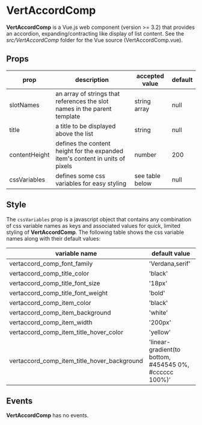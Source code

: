 # VertAccordComp

**VertAccordComp** is a Vue.js web component (version >= 3.2) that provides an accordion, expanding/contracting like display of list content.   See the *src/VertAccordComp* folder for the Vue source (VertAccordComp.vue).

## Props

| prop          | description                                                  | accepted value  | default |
| ------------- | ------------------------------------------------------------ | --------------- | ------- |
| slotNames     | an array of strings that references the slot names in the parent template | string array    | null    |
| title         | a title to be displayed above the list                       | string          | null    |
| contentHeight | defines the content height for the expanded item's content in units of pixels | number          | 200     |
| cssVariables  | defines some css variables for easy styling                  | see table below | null    |

## Style

The `cssVariables` prop is a javascript object that contains any combination of css variable names as keys and associated values for quick, limited styling of **VertAccordComp**. The following table shows the css variable names along with their default values:

| variable name                               | default value                                          |
| ------------------------------------------- | ------------------------------------------------------ |
| vertaccord_comp_font_family                 | 'Verdana,serif'                                        |
| vertaccord_comp_title_color                 | 'black'                                                |
| vertaccord_comp_title_font_size             | '18px'                                                 |
| vertaccord_comp_title_font_weight           | 'bold'                                                 |
| vertaccord_comp_item_color                  | 'black'                                                |
| vertaccord_comp_item_background             | 'white'                                                |
| vertaccord_comp_item_width                  | '200px'                                                |
| vertaccord_comp_item_title_hover_color      | 'yellow'                                               |
| vertaccord_comp_item_title_hover_background | 'linear-gradient(to bottom, #454545 0%, #cccccc 100%)' |

## Events

**VertAccordComp** has no events.